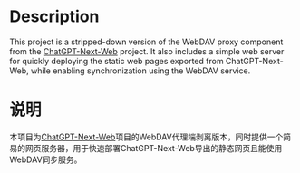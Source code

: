 # Description
This project is a stripped-down version of the WebDAV proxy component from the [ChatGPT-Next-Web](https://github.com/ChatGPTNextWeb/ChatGPT-Next-Web) project. It also includes a simple web server for quickly deploying the static web pages exported from ChatGPT-Next-Web, while enabling synchronization using the WebDAV service.


# 说明
本项目为[ChatGPT-Next-Web](https://github.com/ChatGPTNextWeb/ChatGPT-Next-Web)项目的WebDAV代理端剥离版本，同时提供一个简易的网页服务器，用于快速部署ChatGPT-Next-Web导出的静态网页且能使用WebDAV同步服务。
